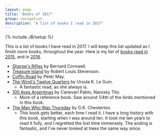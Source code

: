 ```yaml
---
layout: page
title: "Books of 2017"
group: navigation
description: "A list of books I read in 2017"
---
```

{% include JB/setup %}

This is a list of books I have read in 2017. I will keep this list updated as I finish more books, throughout the year. Here is my list of [books read in 2015](https://burntfen.com/2015-12-29/books-i-read-in-2015), and in [2016](2016.md).

* [Sharpe's Rifles](https://en.wikipedia.org/wiki/Sharpe%27s_Rifles_(novel)) by Bernard Cornwell.
* [Treasure Island](https://en.wikipedia.org/wiki/Treasure_Island) by Robert Louis Stevenson.
* [Coffin Road](https://www.goodreads.com/book/show/27798536-coffin-road) by Peter May.
* [The Wind's Twelve Quarters](https://en.wikipedia.org/wiki/The_Wind's_Twelve_Quarters) by Ursula K. Le Guin.
  - A fantastic read, as she always is.
* [100 Aves Argentinas](http://www.cuspide.com/9789502410142/100+Aves+Argentinas/) by Canevari Pablo, Narosky Tito.
  - More of a reference book. Saw around 1/4th of the birds mentioned in this book.
* [The Man Who Was Thursday](https://en.wikipedia.org/wiki/The_Man_Who_Was_Thursday) by G.K. Chesterton.
  - This book gets better, each time I read it. I have a long history with this book, starting when I was around ten. It took me ten years to read it fully, and I regretted the lost time immensely. The ending is fantastic, and I've never looked at trees the same way since.
